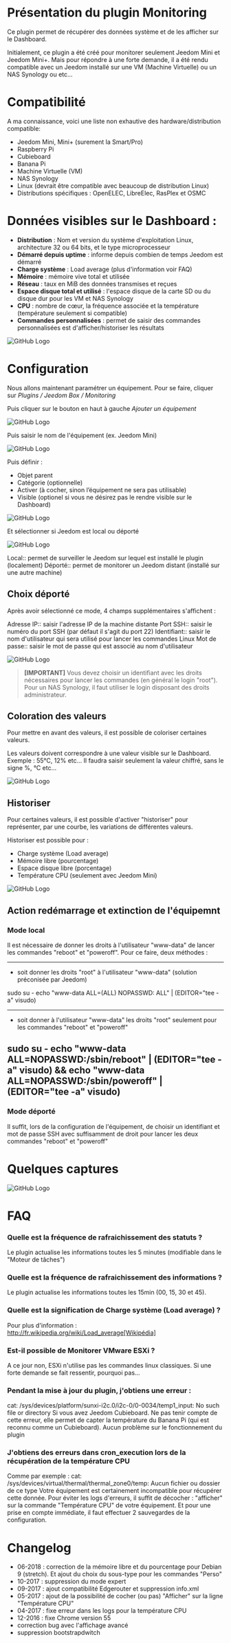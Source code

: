 # Présentation du plugin Monitoring

Ce plugin permet de récupérer des données système et de les afficher sur le Dashboard.

Initialement, ce plugin a été créé pour monitorer seulement Jeedom Mini et Jeedom Mini+. Mais pour répondre à une forte demande, il a été rendu compatible avec un Jeedom installé sur une VM (Machine Virtuelle) ou un NAS Synology ou etc...

# Compatibilité

A ma connaissance, voici une liste non exhautive des hardware/distribution compatible:

- Jeedom Mini, Mini+ (surement la Smart/Pro)
- Raspberry Pi
- Cubieboard
- Banana Pi
- Machine Virtuelle (VM)
- NAS Synology
- Linux (devrait être compatible avec beaucoup de distribution Linux)
- Distributions spécifiques : OpenELEC, LibreElec, RasPlex et OSMC

# Données visibles sur le Dashboard :

- **Distribution** : Nom et version du système d'exploitation Linux, architecture 32 ou 64 bits, et le type microprocesseur
- **Démarré depuis uptime** : informe depuis combien de temps Jeedom est démarré
- **Charge système** : Load average (plus d'information voir FAQ)
- **Mémoire** : mémoire vive total et utilisée
- **Réseau** : taux en MiB des données transmises et reçues
- **Espace disque total et utilisé** : l'espace disque de la carte SD ou du disque dur pour les VM et NAS Synology
- **CPU** : nombre de cœur, la fréquence associée et la température (température seulement si compatible)
- **Commandes personnalisées** : permet de saisir des commandes personnalisées est d'afficher/historiser les résultats

![GitHub Logo](/../images/Monitoring.png)

# Configuration

Nous allons maintenant paramétrer un équipement. Pour se faire, cliquer sur *Plugins / Jeedom Box / Monitoring*

Puis cliquer sur le bouton en haut à gauche *Ajouter un équipement*

![GitHub Logo](/../images/Monitoring1.png)

Puis saisir le nom de l'équipement (ex. Jeedom Mini)

![GitHub Logo](/monitoring/images/Monitoring2.png)

Puis définir :

- Objet parent
- Catégorie (optionnelle)
- Activer (à cocher, sinon l’équipement ne sera pas utilisable)
- Visible (optionel si vous ne désirez pas le rendre visible sur le Dashboard)

![GitHub Logo](/../images/Monitoring3.png)

Et sélectionner si Jeedom est local ou déporté

![GitHub Logo](/../images/Monitoring9.png)

Local:: permet de surveiller le Jeedom sur lequel est installé le plugin (localement)
Déporté:: permet de monitorer un Jeedom distant (installé sur une autre machine)

## Choix déporté

Après avoir sélectionné ce mode, 4 champs supplémentaires s'affichent :

Adresse IP:: saisir l'adresse IP de la machine distante
Port SSH:: saisir le numéro du port SSH (par défaut il s'agit du port 22)
Identifiant:: saisir le nom d'utilisateur qui sera utilisé pour lancer les commandes Linux
Mot de passe:: saisir le mot de passe qui est associé au nom d'utilisateur

![GitHub Logo](/../images/Monitoring4.png)

> **[IMPORTANT]**
> Vous devez choisir un identifiant avec les droits nécessaires pour lancer les commandes (en général le login "root").
> Pour un NAS Synology, il faut utiliser le login disposant des droits administrateur.

## Coloration des valeurs
Pour mettre en avant des valeurs, il est possible de coloriser certaines valeurs.

Les valeurs doivent correspondre à une valeur visible sur le Dashboard. Exemple : 55°C, 12% etc... Il faudra saisir seulement la valeur chiffré, sans le signe %, °C etc...

![GitHub Logo](/../images/Monitoring5.png)

## Historiser
Pour certaines valeurs, il est possible d'activer "historiser" pour représenter, par une courbe, les variations de différentes valeurs.

Historiser est possible pour :

- Charge système (Load average)
- Mémoire libre (pourcentage)
- Espace disque libre (porcentage)
- Température CPU (seulement avec Jeedom Mini)

![GitHub Logo](/../images/Monitoring6.png)

## Action redémarrage et extinction de l'équipemnt

### Mode local

Il est nécessaire de donner les droits à l'utilisateur "www-data" de lancer les commandes "reboot" et "poweroff". Pour ce faire, deux méthodes :

----
- soit donner les droits "root" à l'utilisateur "www-data" (solution préconisée par Jeedom)

sudo su -
echo "www-data ALL=(ALL) NOPASSWD: ALL" | (EDITOR="tee -a" visudo)

----
- soit donner à l'utilisateur "www-data" les droits "root" seulement pour les commandes "reboot" et "poweroff"

sudo su -
echo "www-data ALL=NOPASSWD:/sbin/reboot" | (EDITOR="tee -a" visudo) && echo "www-data ALL=NOPASSWD:/sbin/poweroff" | (EDITOR="tee -a" visudo)
----

### Mode déporté

Il suffit, lors de la configuration de l'équipement, de choisir un identifiant et mot de passe SSH avec suffisamment de droit pour lancer les deux commandes "reboot" et "poweroff"

# Quelques captures
![GitHub Logo](/../images/Monitoring8.png)

# FAQ
### Quelle est la fréquence de rafraichissement des statuts ?
Le plugin actualise les informations toutes les 5 minutes (modifiable dans le "Moteur de tâches")

### Quelle est la fréquence de rafraichissement des informations ?
Le plugin actualise les informations toutes les 15min (00, 15, 30 et 45).

### Quelle est la signification de Charge système (Load average) ?
Pour plus d'information : http://fr.wikipedia.org/wiki/Load_average[Wikipédia]

### Est-il possible de Monitorer VMware ESXi ?
A ce jour non, ESXi n'utilise pas les commandes linux classiques. Si une forte demande se fait ressentir, pourquoi pas...

### Pendant la mise à jour du plugin, j'obtiens une erreur :
cat: /sys/devices/platform/sunxi-i2c.0/i2c-0/0-0034/temp1_input: No such file or directory
Si vous avez Jeedom Cubieboard. Ne pas tenir compte de cette erreur, elle permet de capter la température du Banana Pi (qui est reconnu comme un Cubieboard).
Aucun problème sur le fonctionnement du plugin

### J'obtiens des erreurs dans cron_execution lors de la récupération de la température CPU
Comme par exemple  : cat: /sys/devices/virtual/thermal/thermal_zone0/temp: Aucun fichier ou dossier de ce type
Votre équipement est certainement incompatible pour récupérer cette donnée. Pour éviter les logs d'erreurs, il suffit de décocher : "afficher" sur la commande "Température CPU" de votre équipement.
Et pour une prise en compte immédiate, il faut effectuer 2 sauvegardes de la configuration.

# Changelog
- 06-2018 : correction de la mémoire libre et du pourcentage pour Debian 9 (stretch). Et ajout du choix du sous-type pour les commandes "Perso"
- 10-2017 : suppression du mode expert
- 09-2017 : ajout compatibilité Edgerouter et suppression info.xml
- 05-2017 : ajout de la possibilité de cocher (ou pas) "Afficher" sur la ligne "Température CPU"
- 04-2017 : fixe erreur dans les logs pour la température CPU
- 12-2016 : fixe Chrome version 55
- correction bug avec l'affichage avancé
- suppression bootstrapdwitch
